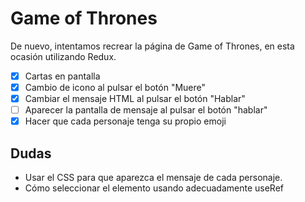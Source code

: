# Game of Thrones

De nuevo, intentamos recrear la página de Game of Thrones, en esta ocasión utilizando Redux.

- [x] Cartas en pantalla
- [x] Cambio de icono al pulsar el botón "Muere"
- [x] Cambiar el mensaje HTML al pulsar el botón "Hablar"
- [ ] Aparecer la pantalla de mensaje al pulsar el botón "hablar"
- [x] Hacer que cada personaje tenga su propio emoji

## Dudas

- Usar el CSS para que aparezca el mensaje de cada personaje.
- Cómo seleccionar el elemento usando adecuadamente useRef
